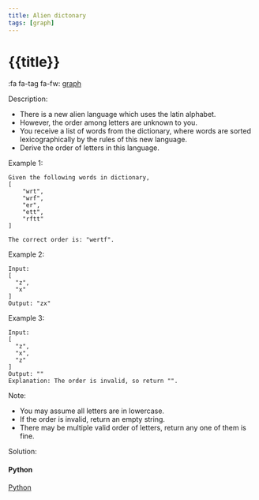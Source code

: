 ```yaml
---
title: Alien dictonary
tags: [graph]
---
```


# {{title}}

:fa fa-tag fa-fw: [graph]({{tagspath}}/graph)

Description:

- There is a new alien language which uses the latin alphabet.
- However, the order among letters are unknown to you.
- You receive a list of words from the dictionary, where words are sorted lexicographically by the rules of this new language.
- Derive the order of letters in this language.

Example 1:

```text
Given the following words in dictionary,
[
    "wrt",
    "wrf",
    "er",
    "ett",
    "rftt"
]

The correct order is: "wertf".
```

Example 2:

```text
Input:
[
  "z",
  "x"
]
Output: "zx"
```

Example 3:

```text
Input:
[
  "z",
  "x",
  "z"
]
Output: ""
Explanation: The order is invalid, so return "".
```

Note:

- You may assume all letters are in lowercase.
- If the order is invalid, return an empty string.
- There may be multiple valid order of letters, return any one of them is fine.

Solution:

<!-- tabs:start -->
#### **Python**

[Python](../pycode/graph/alien-dictonary.py ':include :type=code')
<!-- tabs:end -->
